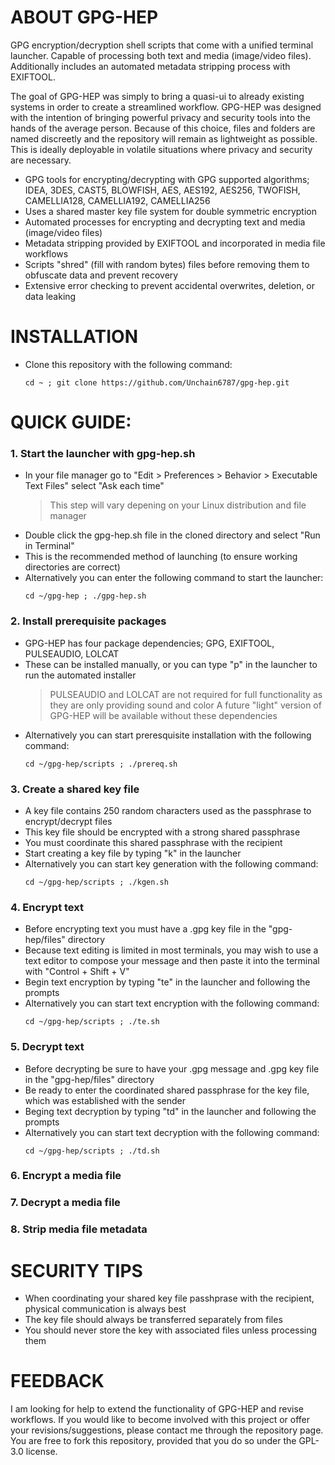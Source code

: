 # ABOUT GPG-HEP
GPG encryption/decryption shell scripts that come with a unified terminal launcher. Capable of processing both text and media (image/video files). Additionally includes an automated metadata stripping process with EXIFTOOL. 

The goal of GPG-HEP was simply to bring a quasi-ui to already existing systems in order to create a streamlined workflow. GPG-HEP was designed with the intention of bringing powerful privacy and security tools into the hands of the average person. Because of this choice, files and folders are named discreetly and the repository will remain as lightweight as possible. This is ideally deployable in volatile situations where privacy and security are necessary.

- GPG tools for encrypting/decrypting with GPG supported algorithms; IDEA, 3DES, CAST5, BLOWFISH, AES, AES192, AES256, TWOFISH, CAMELLIA128, CAMELLIA192, CAMELLIA256
- Uses a shared master key file system for double symmetric encryption
- Automated processes for encrypting and decrypting text and media (image/video files)
- Metadata stripping provided by EXIFTOOL and incorporated in media file workflows
- Scripts "shred" (fill with random bytes) files before removing them to obfuscate data and prevent recovery
- Extensive error checking to prevent accidental overwrites, deletion, or data leaking

# INSTALLATION
- Clone this repository with the following command:
  ```
  cd ~ ; git clone https://github.com/Unchain6787/gpg-hep.git
  ```
# QUICK GUIDE:
### 1. Start the launcher with gpg-hep.sh
  - In your file manager go to "Edit > Preferences > Behavior > Executable Text Files" select "Ask each time"
    > This step will vary depening on your Linux distribution and file manager
  - Double click the gpg-hep.sh file in the cloned directory and select "Run in Terminal"
  - This is the recommended method of launching (to ensure working directories are correct)
  - Alternatively you can enter the following command to start the launcher:
    ```
    cd ~/gpg-hep ; ./gpg-hep.sh
    ```
### 2. Install prerequisite packages
  - GPG-HEP has four package dependencies; GPG, EXIFTOOL, PULSEAUDIO, LOLCAT
  - These can be installed manually, or you can type "p" in the launcher to run the automated installer
    > PULSEAUDIO and LOLCAT are not required for full functionality as they are only providing sound and color
    > A future "light" version of GPG-HEP will be available without these dependencies
  - Alternatively you can start preresquisite installation with the following command:
    ```
    cd ~/gpg-hep/scripts ; ./prereq.sh
    ```
### 3. Create a shared key file
  - A key file contains 250 random characters used as the passphrase to encrypt/decrypt files
  - This key file should be encrypted with a strong shared passphrase
  - You must coordinate this shared passphrase with the recipient
  - Start creating a key file by typing "k" in the launcher
  - Alternatively you can start key generation with the following command:
    ```
    cd ~/gpg-hep/scripts ; ./kgen.sh
    ```
### 4. Encrypt text
  - Before encrypting text you must have a .gpg key file in the "gpg-hep/files" directory
  - Because text editing is limited in most terminals, you may wish to use a text editor to compose your message and then paste it into the terminal with "Control + Shift + V"
  - Begin text encryption by typing "te" in the launcher and following the prompts
  - Alternatively you can start text encryption with the following command:
    ```
    cd ~/gpg-hep/scripts ; ./te.sh
    ```
### 5. Decrypt text
  - Before decrypting be sure to have your .gpg message and .gpg key file in the "gpg-hep/files" directory
  - Be ready to enter the coordinated shared passphrase for the key file, which was established with the sender
  - Beging text decryption by typing "td" in the launcher and following the prompts
  - Alternatively you can start text decryption with the following command:
    ```
    cd ~/gpg-hep/scripts ; ./td.sh
    ```
### 6. Encrypt a media file

### 7. Decrypt a media file

### 8. Strip media file metadata

# SECURITY TIPS
  - When coordinating your shared key file passhprase with the recipient, physical communication is always best
  - The key file should always be transferred separately from files
  - You should never store the key with associated files unless processing them

# FEEDBACK
I am looking for help to extend the functionality of GPG-HEP and revise workflows. If you would like to become involved with this project or offer your revisions/suggestions, please contact me through the repository page. You are free to fork this repository, provided that you do so under the GPL-3.0 license.
